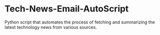 # Tech-News-Email-AutoScript
Python script that automates the process of fetching and summarizing the latest technology news from various sources.
